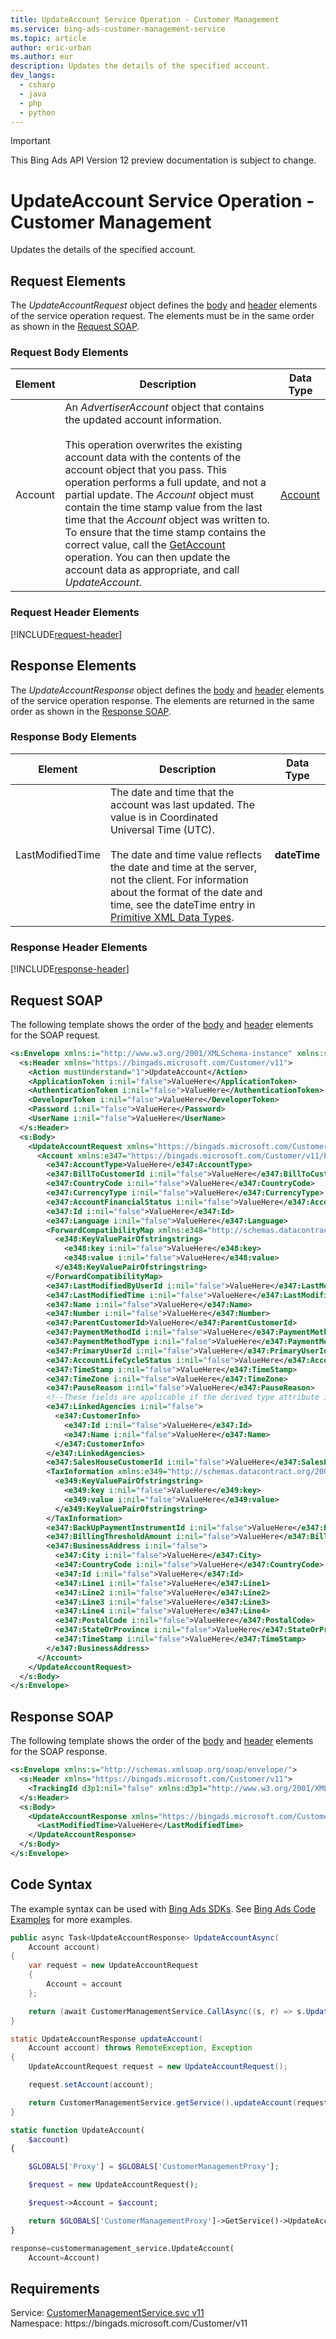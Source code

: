 ```yaml
---
title: UpdateAccount Service Operation - Customer Management
ms.service: bing-ads-customer-management-service
ms.topic: article
author: eric-urban
ms.author: eur
description: Updates the details of the specified account.
dev_langs: 
  - csharp
  - java
  - php
  - python
---
```

> [!IMPORTANT]
> This Bing Ads API Version 12 preview documentation is subject to change.

# UpdateAccount Service Operation - Customer Management
Updates the details of the specified account.

## <a name="request"></a>Request Elements
The *UpdateAccountRequest* object defines the [body](#request-body) and [header](#request-header) elements of the service operation request. The elements must be in the same order as shown in the [Request SOAP](#request-soap). 

### <a name="request-body"></a>Request Body Elements

|Element|Description|Data Type|
|-----------|---------------|-------------|
|<a name="account"></a>Account|An *AdvertiserAccount* object that contains the updated account information.<br /><br />This operation overwrites the existing account data with the contents of the account object that you pass. This operation performs a full update, and not a partial update. The *Account* object must contain the time stamp value from the last time that the *Account* object was written to. To ensure that the time stamp contains the correct value, call the [GetAccount](getaccount.md) operation. You can then update the account data as appropriate, and call *UpdateAccount*.|[Account](account.md)|

### <a name="request-header"></a>Request Header Elements
[!INCLUDE[request-header](./includes/request-header.md)]

## <a name="response"></a>Response Elements
The *UpdateAccountResponse* object defines the [body](#response-body) and [header](#response-header) elements of the service operation response. The elements are returned in the same order as shown in the [Response SOAP](#response-soap).

### <a name="response-body"></a>Response Body Elements

|Element|Description|Data Type|
|-----------|---------------|-------------|
|<a name="lastmodifiedtime"></a>LastModifiedTime|The date and time that the account was last updated. The value is in Coordinated Universal Time (UTC).<br/><br/> The date and time value reflects the date and time at the server, not the client. For information about the format of the date and time, see the dateTime entry in [Primitive XML Data Types](https://go.microsoft.com/fwlink/?linkid=859198).|**dateTime**|

### <a name="response-header"></a>Response Header Elements
[!INCLUDE[response-header](./includes/response-header.md)]

## <a name="request-soap"></a>Request SOAP
The following template shows the order of the [body](#request-body) and [header](#request-header) elements for the SOAP request.

```xml
<s:Envelope xmlns:i="http://www.w3.org/2001/XMLSchema-instance" xmlns:s="http://schemas.xmlsoap.org/soap/envelope/">
  <s:Header xmlns="https://bingads.microsoft.com/Customer/v11">
    <Action mustUnderstand="1">UpdateAccount</Action>
    <ApplicationToken i:nil="false">ValueHere</ApplicationToken>
    <AuthenticationToken i:nil="false">ValueHere</AuthenticationToken>
    <DeveloperToken i:nil="false">ValueHere</DeveloperToken>
    <Password i:nil="false">ValueHere</Password>
    <UserName i:nil="false">ValueHere</UserName>
  </s:Header>
  <s:Body>
    <UpdateAccountRequest xmlns="https://bingads.microsoft.com/Customer/v11">
      <Account xmlns:e347="https://bingads.microsoft.com/Customer/v11/Entities" i:nil="false" i:type="-- derived type specified here with the appropriate prefix --">
        <e347:AccountType>ValueHere</e347:AccountType>
        <e347:BillToCustomerId i:nil="false">ValueHere</e347:BillToCustomerId>
        <e347:CountryCode i:nil="false">ValueHere</e347:CountryCode>
        <e347:CurrencyType i:nil="false">ValueHere</e347:CurrencyType>
        <e347:AccountFinancialStatus i:nil="false">ValueHere</e347:AccountFinancialStatus>
        <e347:Id i:nil="false">ValueHere</e347:Id>
        <e347:Language i:nil="false">ValueHere</e347:Language>
        <ForwardCompatibilityMap xmlns:e348="http://schemas.datacontract.org/2004/07/System.Collections.Generic" i:nil="false">
          <e348:KeyValuePairOfstringstring>
            <e348:key i:nil="false">ValueHere</e348:key>
            <e348:value i:nil="false">ValueHere</e348:value>
          </e348:KeyValuePairOfstringstring>
        </ForwardCompatibilityMap>
        <e347:LastModifiedByUserId i:nil="false">ValueHere</e347:LastModifiedByUserId>
        <e347:LastModifiedTime i:nil="false">ValueHere</e347:LastModifiedTime>
        <e347:Name i:nil="false">ValueHere</e347:Name>
        <e347:Number i:nil="false">ValueHere</e347:Number>
        <e347:ParentCustomerId>ValueHere</e347:ParentCustomerId>
        <e347:PaymentMethodId i:nil="false">ValueHere</e347:PaymentMethodId>
        <e347:PaymentMethodType i:nil="false">ValueHere</e347:PaymentMethodType>
        <e347:PrimaryUserId i:nil="false">ValueHere</e347:PrimaryUserId>
        <e347:AccountLifeCycleStatus i:nil="false">ValueHere</e347:AccountLifeCycleStatus>
        <e347:TimeStamp i:nil="false">ValueHere</e347:TimeStamp>
        <e347:TimeZone i:nil="false">ValueHere</e347:TimeZone>
        <e347:PauseReason i:nil="false">ValueHere</e347:PauseReason>
        <!--These fields are applicable if the derived type attribute is set to AdvertiserAccount-->
        <e347:LinkedAgencies i:nil="false">
          <e347:CustomerInfo>
            <e347:Id i:nil="false">ValueHere</e347:Id>
            <e347:Name i:nil="false">ValueHere</e347:Name>
          </e347:CustomerInfo>
        </e347:LinkedAgencies>
        <e347:SalesHouseCustomerId i:nil="false">ValueHere</e347:SalesHouseCustomerId>
        <TaxInformation xmlns:e349="http://schemas.datacontract.org/2004/07/System.Collections.Generic" i:nil="false">
          <e349:KeyValuePairOfstringstring>
            <e349:key i:nil="false">ValueHere</e349:key>
            <e349:value i:nil="false">ValueHere</e349:value>
          </e349:KeyValuePairOfstringstring>
        </TaxInformation>
        <e347:BackUpPaymentInstrumentId i:nil="false">ValueHere</e347:BackUpPaymentInstrumentId>
        <e347:BillingThresholdAmount i:nil="false">ValueHere</e347:BillingThresholdAmount>
        <e347:BusinessAddress i:nil="false">
          <e347:City i:nil="false">ValueHere</e347:City>
          <e347:CountryCode i:nil="false">ValueHere</e347:CountryCode>
          <e347:Id i:nil="false">ValueHere</e347:Id>
          <e347:Line1 i:nil="false">ValueHere</e347:Line1>
          <e347:Line2 i:nil="false">ValueHere</e347:Line2>
          <e347:Line3 i:nil="false">ValueHere</e347:Line3>
          <e347:Line4 i:nil="false">ValueHere</e347:Line4>
          <e347:PostalCode i:nil="false">ValueHere</e347:PostalCode>
          <e347:StateOrProvince i:nil="false">ValueHere</e347:StateOrProvince>
          <e347:TimeStamp i:nil="false">ValueHere</e347:TimeStamp>
        </e347:BusinessAddress>
      </Account>
    </UpdateAccountRequest>
  </s:Body>
</s:Envelope>
```

## <a name="response-soap"></a>Response SOAP
The following template shows the order of the [body](#response-body) and [header](#response-header) elements for the SOAP response.

```xml
<s:Envelope xmlns:s="http://schemas.xmlsoap.org/soap/envelope/">
  <s:Header xmlns="https://bingads.microsoft.com/Customer/v11">
    <TrackingId d3p1:nil="false" xmlns:d3p1="http://www.w3.org/2001/XMLSchema-instance">ValueHere</TrackingId>
  </s:Header>
  <s:Body>
    <UpdateAccountResponse xmlns="https://bingads.microsoft.com/Customer/v11">
      <LastModifiedTime>ValueHere</LastModifiedTime>
    </UpdateAccountResponse>
  </s:Body>
</s:Envelope>
```

## <a name="example"></a>Code Syntax
The example syntax can be used with [Bing Ads SDKs](../guides/client-libraries.md). See [Bing Ads Code Examples](../guides/code-examples.md) for more examples.
```csharp
public async Task<UpdateAccountResponse> UpdateAccountAsync(
	Account account)
{
	var request = new UpdateAccountRequest
	{
		Account = account
	};

	return (await CustomerManagementService.CallAsync((s, r) => s.UpdateAccountAsync(r), request));
}
```
```java
static UpdateAccountResponse updateAccount(
	Account account) throws RemoteException, Exception
{
	UpdateAccountRequest request = new UpdateAccountRequest();

	request.setAccount(account);

	return CustomerManagementService.getService().updateAccount(request);
}
```
```php
static function UpdateAccount(
	$account)
{

	$GLOBALS['Proxy'] = $GLOBALS['CustomerManagementProxy'];

	$request = new UpdateAccountRequest();

	$request->Account = $account;

	return $GLOBALS['CustomerManagementProxy']->GetService()->UpdateAccount($request);
}
```
```python
response=customermanagement_service.UpdateAccount(
	Account=Account)
```

## Requirements
Service: [CustomerManagementService.svc v11](https://clientcenter.api.bingads.microsoft.com/Api/CustomerManagement/v11/CustomerManagementService.svc)  
Namespace: https\://bingads.microsoft.com/Customer/v11  

